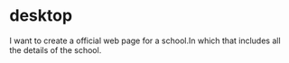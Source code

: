 # desktop
I want to create a official web page for a school.In which that includes all the details of the school.

